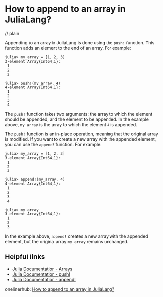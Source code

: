 # How to append to an array in JuliaLang?
// plain

Appending to an array in JuliaLang is done using the `push!` function. This function adds an element to the end of an array. For example:
```
julia> my_array = [1, 2, 3]
3-element Array{Int64,1}:
 1
 2
 3

julia> push!(my_array, 4)
4-element Array{Int64,1}:
 1
 2
 3
 4
```

The `push!` function takes two arguments: the array to which the element should be appended, and the element to be appended. In the example above, `my_array` is the array to which the element `4` is appended.

The `push!` function is an in-place operation, meaning that the original array is modified. If you want to create a new array with the appended element, you can use the `append!` function. For example:
```
julia> my_array = [1, 2, 3]
3-element Array{Int64,1}:
 1
 2
 3

julia> append!(my_array, 4)
4-element Array{Int64,1}:
 1
 2
 3
 4

julia> my_array
3-element Array{Int64,1}:
 1
 2
 3
```

In the example above, `append!` creates a new array with the appended element, but the original array `my_array` remains unchanged.

## Helpful links

- [Julia Documentation - Arrays](https://docs.julialang.org/en/v1/base/arrays/)
- [Julia Documentation - push!](https://docs.julialang.org/en/v1/base/collections/#Base.push!)
- [Julia Documentation - append!](https://docs.julialang.org/en/v1/base/collections/#Base.append!)

onelinerhub: [How to append to an array in JuliaLang?](https://onelinerhub.com/julialang/how-to-append-to-an-array-in-julialang)